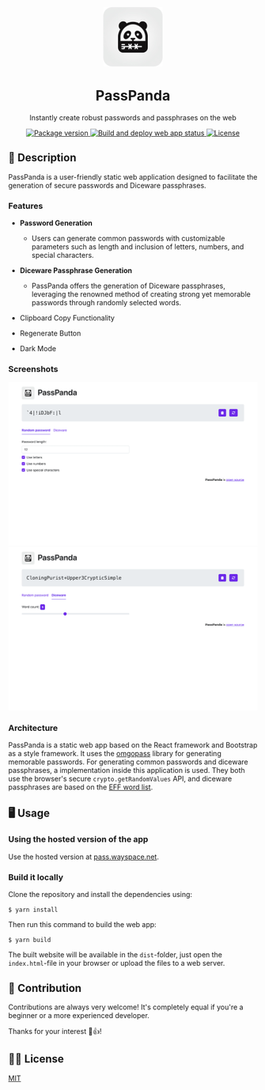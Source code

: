 <p align="center">
    <img src=".github/media/logo.png" width="120" height="120" alt="PassPanda app logo">
</p>

<h1 align="center">PassPanda</h1>
<p align="center">Instantly create robust passwords and passphrases on the web</p>

<p align="center">
    <a href="https://github.com/jarne/passpanda/blob/main/package.json">
        <img src="https://img.shields.io/github/package-json/v/jarne/passpanda.svg" alt="Package version">
    </a>
    <a href="https://github.com/jarne/passpanda/actions/workflows/build-deploy.yml">
        <img src="https://github.com/jarne/passpanda/actions/workflows/build-deploy.yml/badge.svg" alt="Build and deploy web app status">
    </a>
    <a href="https://github.com/jarne/passpanda/blob/main/LICENSE">
        <img src="https://img.shields.io/github/license/jarne/passpanda.svg" alt="License">
    </a>
</p>

## 📙 Description

PassPanda is a user-friendly static web application designed to facilitate the generation of secure passwords and Diceware passphrases.

### Features

- **Password Generation**

    - Users can generate common passwords with customizable parameters such as length and inclusion of letters, numbers, and special characters.

- **Diceware Passphrase Generation**

    - PassPanda offers the generation of Diceware passphrases, leveraging the renowned method of creating strong yet memorable passwords through randomly selected words.

- Clipboard Copy Functionality
- Regenerate Button
- Dark Mode

### Screenshots

<img src=".github/media/screenshot_common.png" alt="Common password generation page">

<img src=".github/media/screenshot_passphrase.png" alt="Passphrase generation page">

### Architecture

PassPanda is a static web app based on the React framework and Bootstrap as a style framework.
It uses the [omgopass](https://github.com/Omgovich/omgopass) library for generating memorable passwords.
For generating common passwords and diceware passphrases, a implementation inside this application is used.
They both use the browser's secure `crypto.getRandomValues` API, and diceware passphrases are
based on the [EFF word list](https://www.eff.org/files/2016/07/18/eff_large_wordlist.txt).

## 🖥 Usage

### Using the hosted version of the app

Use the hosted version at [pass.wayspace.net](https://pass.wayspace.net).

### Build it locally

Clone the repository and install the dependencies using:

```
$ yarn install
```

Then run this command to build the web app:

```
$ yarn build
```

The built website will be available in the `dist`-folder, just open the `index.html`-file in your browser or upload the files to a web server.

## 🙋‍ Contribution

Contributions are always very welcome! It's completely equal if you're a beginner or a more experienced developer.

Thanks for your interest 🎉👍!

## 👨‍⚖️ License

[MIT](https://github.com/jarne/passpanda/blob/main/LICENSE)
